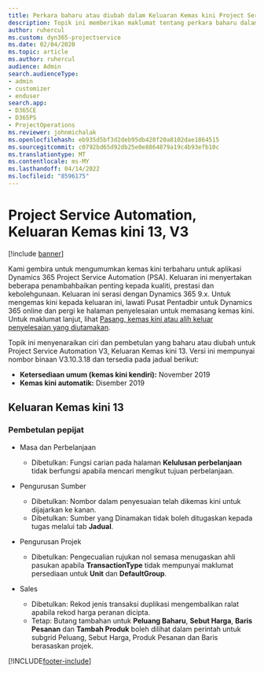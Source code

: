 ```yaml
---
title: Perkara baharu atau diubah dalam Keluaran Kemas kini Project Service Automation 13, V3
description: Topik ini memberikan maklumat tentang perkara baharu dalam Keluaran Kemas kini Project Service Automation 13, V3.
author: ruhercul
ms.custom: dyn365-projectservice
ms.date: 02/04/2020
ms.topic: article
ms.author: ruhercul
audience: Admin
search.audienceType:
- admin
- customizer
- enduser
search.app:
- D365CE
- D365PS
- ProjectOperations
ms.reviewer: johnmichalak
ms.openlocfilehash: eb935d5bf3d2deb95db420f20a8102dae1864515
ms.sourcegitcommit: c0792bd65d92db25e0e8864879a19c4b93efb10c
ms.translationtype: MT
ms.contentlocale: ms-MY
ms.lasthandoff: 04/14/2022
ms.locfileid: "8596175"
---
```

# <a name="project-service-automation-update-release-13-v3"></a>Project Service Automation, Keluaran Kemas kini 13, V3

[!include [banner](../includes/psa-now-project-operations.md)]

Kami gembira untuk mengumumkan kemas kini terbaharu untuk aplikasi Dynamics 365 Project Service Automation (PSA). Keluaran ini menyertakan beberapa penambahbaikan penting kepada kualiti, prestasi dan kebolehgunaan. Keluaran ini serasi dengan Dynamics 365 9.x. Untuk mengemas kini kepada keluaran ini, lawati Pusat Pentadbir untuk Dynamics 365 online dan pergi ke halaman penyelesaian untuk memasang kemas kini. Untuk maklumat lanjut, lihat [Pasang, kemas kini atau alih keluar penyelesaian yang diutamakan](/power-platform/admin/install-remove-preferred-solution).

Topik ini menyenaraikan ciri dan pembetulan yang baharu atau diubah untuk Project Service Automation V3, Keluaran Kemas kini 13. Versi ini mempunyai nombor binaan V3.10.3.18 dan tersedia pada jadual berikut:

- **Ketersediaan umum (kemas kini kendiri):** November 2019
- **Kemas kini automatik:** Disember 2019


## <a name="update-release-13"></a>Keluaran Kemas kini 13 

### <a name="bug-fixes"></a>Pembetulan pepijat

- Masa dan Perbelanjaan

     - Dibetulkan: Fungsi carian pada halaman **Kelulusan perbelanjaan** tidak berfungsi apabila mencari mengikut tujuan perbelanjaan.

- Pengurusan Sumber

     - Dibetulkan: Nombor dalam penyesuaian telah dikemas kini untuk dijajarkan ke kanan.
     - Dibetulkan: Sumber yang Dinamakan tidak boleh ditugaskan kepada tugas melalui tab **Jadual**.

- Pengurusan Projek

     - Dibetulkan: Pengecualian rujukan nol semasa menugaskan ahli pasukan apabila **TransactionType** tidak mempunyai maklumat persediaan untuk **Unit** dan **DefaultGroup**.

- Sales

     - Dibetulkan: Rekod jenis transaksi duplikasi mengembalikan ralat apabila rekod harga peranan dicipta.
     - Tetap: Butang tambahan untuk **Peluang Baharu**, **Sebut Harga**, **Baris Pesanan** dan **Tambah Produk** boleh dilihat dalam perintah untuk subgrid Peluang, Sebut Harga, Produk Pesanan dan Baris berasaskan projek.




[!INCLUDE[footer-include](../includes/footer-banner.md)]
